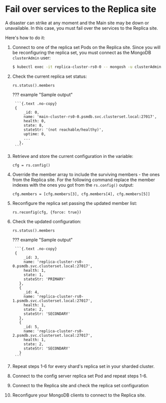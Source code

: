 # Fail over services to the Replica site

A disaster can strike at any moment and the Main site may be down or unavailable. In this case, you must fail over the services to the Replica site.

Here's how to do it:

1. Connect to one of the replica set Pods on the Replica site. Since you will be reconfiguring the replica set, you must connect as the MongoDB `clusterAdmin` user:

    ```{.bash data-prompt="$" }
    $ kubectl exec -it replica-cluster-rs0-0 -- mongosh -u clusterAdmin -p <clusterAdminPassword>
    ```

2. Check the current replica set status:

    ```
    rs.status().members
    ```

    ??? example "Sample output"

        ```{.text .no-copy}
        {
            _id: 0,
            name: 'main-cluster-rs0-0.psmdb.svc.clusterset.local:27017',
            health: 0,
            state: 8,
            stateStr: '(not reachable/healthy)',
            uptime: 0,
            ...
          },
        ```

3. Retrieve and store the current configuration in the variable:

    ```
    cfg = rs.config()
    ```

4. Override the member array to include the surviving members - the ones from the Replica site. For the following command replace the member indexes with the ones you got from the `rs.config()` output:

    ```
    cfg.members = [cfg.members[3], cfg.members[4], cfg.members[5]]
    ```

5. Reconfigure the replica set passing the updated member list:

    ```
    rs.reconfig(cfg, {force: true})
    ```

6. Check the updated configuration:

    ```
    rs.status().members
    ```
    
    ??? example "Sample output"

        ```{.text .no-copy}
        {
            _id: 3,
            name: 'replica-cluster-rs0-0.psmdb.svc.clusterset.local:27017',
            health: 1,
            state: 1,
            stateStr: 'PRIMARY'
          },
          {
            _id: 4,
            name: 'replica-cluster-rs0-1.psmdb.svc.clusterset.local:27017',
            health: 1,
            state: 2,
            stateStr: 'SECONDARY'
          },
          {
            _id: 5,
            name: 'replica-cluster-rs0-2.psmdb.svc.clusterset.local:27017',
            health: 1,
            state: 2,
            stateStr: 'SECONDARY'
          }
        ```

7. Repeat steps 1-6 for every shard's replica set in your sharded cluster. 
8. Connect to the config server replica set Pod and repeat steps 1-6.
9. Connect to the Replica site and check the replica set configuration
10. Reconfigure your MongoDB clients to connect to the Replica site.
